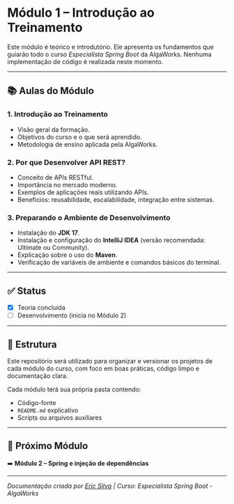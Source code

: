 # Módulo 1 – Introdução ao Treinamento

Este módulo é teórico e introdutório. Ele apresenta os fundamentos que guiarão todo o curso *Especialista Spring Boot* da AlgaWorks. Nenhuma implementação de código é realizada neste momento.

---

## 📚 Aulas do Módulo

### 1. Introdução ao Treinamento
- Visão geral da formação.
- Objetivos do curso e o que será aprendido.
- Metodologia de ensino aplicada pela AlgaWorks.

### 2. Por que Desenvolver API REST?
- Conceito de APIs RESTful.
- Importância no mercado moderno.
- Exemplos de aplicações reais utilizando APIs.
- Benefícios: reusabilidade, escalabilidade, integração entre sistemas.

### 3. Preparando o Ambiente de Desenvolvimento
- Instalação do **JDK 17**.
- Instalação e configuração do **IntelliJ IDEA** (versão recomendada: Ultimate ou Community).
- Explicação sobre o uso do **Maven**.
- Verificação de variáveis de ambiente e comandos básicos do terminal.

---

## ✅ Status

- [x] Teoria concluída
- [ ] Desenvolvimento (inicia no Módulo 2)

---

## 📁 Estrutura

Este repositório será utilizado para organizar e versionar os projetos de cada módulo do curso, com foco em boas práticas, código limpo e documentação clara.

Cada módulo terá sua própria pasta contendo:
- Código-fonte
- `README.md` explicativo
- Scripts ou arquivos auxiliares

---

## 🔗 Próximo Módulo

➡️ **Módulo 2 – Spring e injeção de dependências**

---

*Documentação criada por [Eric Silva](https://github.com/dev-gameric) | Curso: Especialista Spring Boot - AlgaWorks*
